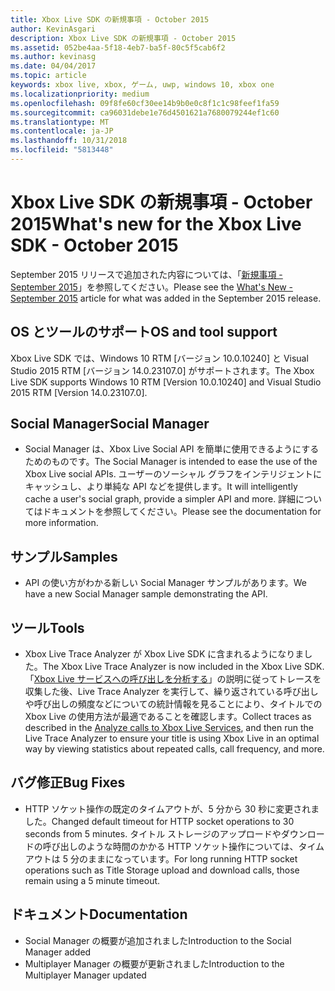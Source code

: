 ```yaml
---
title: Xbox Live SDK の新規事項 - October 2015
author: KevinAsgari
description: Xbox Live SDK の新規事項 - October 2015
ms.assetid: 052be4aa-5f18-4eb7-ba5f-80c5f5cab6f2
ms.author: kevinasg
ms.date: 04/04/2017
ms.topic: article
keywords: xbox live, xbox, ゲーム, uwp, windows 10, xbox one
ms.localizationpriority: medium
ms.openlocfilehash: 09f8fe60cf30ee14b9b0e0c8f1c1c98feef1fa59
ms.sourcegitcommit: ca96031debe1e76d4501621a7680079244ef1c60
ms.translationtype: MT
ms.contentlocale: ja-JP
ms.lasthandoff: 10/31/2018
ms.locfileid: "5813448"
---
```

# <a name="whats-new-for-the-xbox-live-sdk---october-2015"></a><span data-ttu-id="301a3-104">Xbox Live SDK の新規事項 - October 2015</span><span class="sxs-lookup"><span data-stu-id="301a3-104">What's new for the Xbox Live SDK - October 2015</span></span>

<span data-ttu-id="301a3-105">September 2015 リリースで追加された内容については、「[新規事項 - September 2015](1509-whats-new.md)」を参照してください。</span><span class="sxs-lookup"><span data-stu-id="301a3-105">Please see the [What's New - September 2015](1509-whats-new.md) article for what was added in the September 2015 release.</span></span>


## <a name="os-and-tool-support"></a><span data-ttu-id="301a3-106">OS とツールのサポート</span><span class="sxs-lookup"><span data-stu-id="301a3-106">OS and tool support</span></span>
<span data-ttu-id="301a3-107">Xbox Live SDK では、Windows 10 RTM [バージョン 10.0.10240] と Visual Studio 2015 RTM [バージョン 14.0.23107.0] がサポートされます。</span><span class="sxs-lookup"><span data-stu-id="301a3-107">The Xbox Live SDK supports Windows 10 RTM [Version 10.0.10240] and Visual Studio 2015 RTM [Version 14.0.23107.0].</span></span>

## <a name="social-manager"></a><span data-ttu-id="301a3-108">Social Manager</span><span class="sxs-lookup"><span data-stu-id="301a3-108">Social Manager</span></span>
* <span data-ttu-id="301a3-109">Social Manager は、Xbox Live Social API を簡単に使用できるようにするためのものです。</span><span class="sxs-lookup"><span data-stu-id="301a3-109">The Social Manager is intended to ease the use of the Xbox Live social APIs.</span></span>  <span data-ttu-id="301a3-110">ユーザーのソーシャル グラフをインテリジェントにキャッシュし、より単純な API などを提供します。</span><span class="sxs-lookup"><span data-stu-id="301a3-110">It will intelligently cache a user's social graph, provide a simpler API and more.</span></span>  <span data-ttu-id="301a3-111">詳細についてはドキュメントを参照してください。</span><span class="sxs-lookup"><span data-stu-id="301a3-111">Please see the documentation for more information.</span></span>

## <a name="samples"></a><span data-ttu-id="301a3-112">サンプル</span><span class="sxs-lookup"><span data-stu-id="301a3-112">Samples</span></span>
* <span data-ttu-id="301a3-113">API の使い方がわかる新しい Social Manager サンプルがあります。</span><span class="sxs-lookup"><span data-stu-id="301a3-113">We have a new Social Manager sample demonstrating the API.</span></span>

## <a name="tools"></a><span data-ttu-id="301a3-114">ツール</span><span class="sxs-lookup"><span data-stu-id="301a3-114">Tools</span></span>
* <span data-ttu-id="301a3-115">Xbox Live Trace Analyzer が Xbox Live SDK に含まれるようになりました。</span><span class="sxs-lookup"><span data-stu-id="301a3-115">The Xbox Live Trace Analyzer is now included in the Xbox Live SDK.</span></span>  <span data-ttu-id="301a3-116">「[Xbox Live サービスへの呼び出しを分析する](../tools/analyze-service-calls.md)」の説明に従ってトレースを収集した後、Live Trace Analyzer を実行して、繰り返されている呼び出しや呼び出しの頻度などについての統計情報を見ることにより、タイトルでの Xbox Live の使用方法が最適であることを確認します。</span><span class="sxs-lookup"><span data-stu-id="301a3-116">Collect traces as described in the [Analyze calls to Xbox Live Services](../tools/analyze-service-calls.md), and then run the Live Trace Analyzer to ensure your title is using Xbox Live in an optimal way by viewing statistics about repeated calls, call frequency, and more.</span></span>

## <a name="bug-fixes"></a><span data-ttu-id="301a3-117">バグ修正</span><span class="sxs-lookup"><span data-stu-id="301a3-117">Bug Fixes</span></span>
* <span data-ttu-id="301a3-118">HTTP ソケット操作の既定のタイムアウトが、5 分から 30 秒に変更されました。</span><span class="sxs-lookup"><span data-stu-id="301a3-118">Changed default timeout for HTTP socket operations to 30 seconds from 5 minutes.</span></span>  <span data-ttu-id="301a3-119">タイトル ストレージのアップロードやダウンロードの呼び出しのような時間のかかる HTTP ソケット操作については、タイムアウトは 5 分のままになっています。</span><span class="sxs-lookup"><span data-stu-id="301a3-119">For long running HTTP socket operations such as Title Storage upload and download calls, those remain using a 5 minute timeout.</span></span>

## <a name="documentation"></a><span data-ttu-id="301a3-120">ドキュメント</span><span class="sxs-lookup"><span data-stu-id="301a3-120">Documentation</span></span>
* <span data-ttu-id="301a3-121">Social Manager の概要が追加されました</span><span class="sxs-lookup"><span data-stu-id="301a3-121">Introduction to the Social Manager added</span></span>
* <span data-ttu-id="301a3-122">Multiplayer Manager の概要が更新されました</span><span class="sxs-lookup"><span data-stu-id="301a3-122">Introduction to the Multiplayer Manager updated</span></span>
